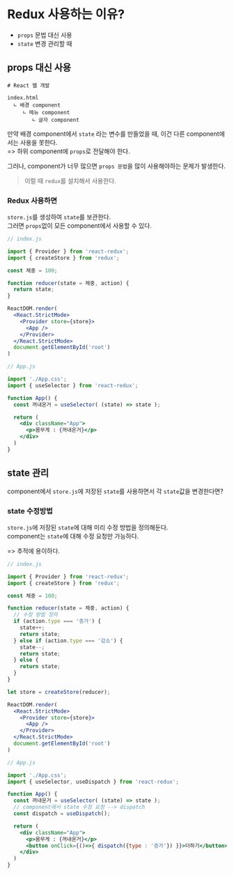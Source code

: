 # Redux 사용하는 이유?
- `props` 문법 대신 사용
- `state` 변경 관리할 때

## props 대신 사용

```
# React 웹 개발

index.html 
  ∟ 배경 component
     ∟ 메뉴 component
        ∟ 글자 component
```

만약 배경 component에서 `state` 라는 변수를 만들었을 때, 이건 다른 component에서는 사용을 못한다. <br/>
=> 하위 component에 `props`로 전달해야 한다.

그러나, component가 너무 많으면 `props 문법`을 많이 사용해야하는 문제가 발생한다.

> 이럴 때 `redux`를 설치해서 사용한다.

### Redux 사용하면
`store.js`를 생성하여 `state`를 보관한다.<br/>
그러면 `props`없이 모든 component에서 사용할 수 있다.

```jsx
// index.js

import { Provider } from 'react-redux';
import { createStore } from 'redux';

const 체중 = 100;

function reducer(state = 체중, action) {
  return state;
}

ReactDOM.render(
  <React.StrictMode>
    <Provider store={store}>
      <App />
    </Provider>
  </React.StrictMode>
  document.getElementById('root')
)
```
```jsx
// App.js

import './App.css';
import { useSelector } from 'react-redux';

function App() {
  const 꺼내온거 = useSelector( (state) => state );

  return (
    <div className="App">
      <p>몸무게 : {꺼내온거}</p>
    </div>
  )
}
```

## state 관리
component에서 `store.js`에 저장된 `state`를 사용하면서 각 `state`값을 변경한다면?

### state 수정방법
`store.js`에 저장된 `state`에 대해 미리 수정 방법을 정의해둔다.<br/>
component는 `state`에 대해 수정 요청만 가능하다.

=> 추적에 용이하다.

```jsx
// index.js

import { Provider } from 'react-redux';
import { createStore } from 'redux';

const 체중 = 100;

function reducer(state = 체중, action) {
  // 수정 방법 정의
  if (action.type === '증가') {
    state++;
    return state;
  } else if (action.type === '감소') {
    state--;
    return state;
  } else {
    return state;
  }
}

let store = createStore(reducer);

ReactDOM.render(
  <React.StrictMode>
    <Provider store={store}>
      <App />
    </Provider>
  </React.StrictMode>
  document.getElementById('root')
)
```
```jsx
// App.js

import './App.css';
import { useSelector, useDispatch } from 'react-redux';

function App() {
  const 꺼내온거 = useSelector( (state) => state );
  // component에서 state 수정 요청 --> dispatch
  const dispatch = useDispatch();

  return (
    <div className="App">
      <p>몸무게 : {꺼내온거}</p>
      <button onClick={()=>{ dispatch({type : '증가'}) }}>더하기</button>
    </div>
  )
}
```